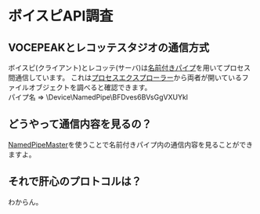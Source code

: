 # ボイスピAPI調査

## VOCEPEAKとレコッテスタジオの通信方式

ボイスピ(クライアント)とレコッテ(サーバ)は[名前付きパイプ](https://learn.microsoft.com/ja-jp/windows/win32/ipc/named-pipes)を用いてプロセス間通信しています。
これは[プロセスエクスプローラー](https://learn.microsoft.com/ja-jp/sysinternals/downloads/process-explorer)から両者が開いているファイルオブジェクトを調べると確認できます。  
パイプ名 => \\Device\\NamedPipe\\BFDves6BVsGgVXUYkl


## どうやって通信内容を見るの？

[NamedPipeMaster](https://github.com/zeze-zeze/NamedPipeMaster)を使うことで名前付きパイプ内の通信内容を見ることができますよ。


## それで肝心のプロトコルは？

わからん。
